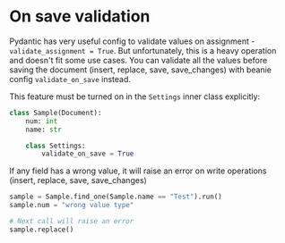 # On save validation

Pydantic has very useful config to validate values on assignment - `validate_assignment = True`. But unfortunately, this is a heavy operation and doesn't fit some use cases.
You can validate all the values before saving the document (insert, replace, save, save_changes) with beanie config `validate_on_save` instead.

This feature must be turned on in the `Settings` inner class explicitly:

```python
class Sample(Document):
    num: int
    name: str

    class Settings:
        validate_on_save = True
```

If any field has a wrong value, it will raise an error on write operations (insert, replace, save, save_changes)

```python
sample = Sample.find_one(Sample.name == "Test").run()
sample.num = "wrong value type"

# Next call will raise an error
sample.replace()
```

